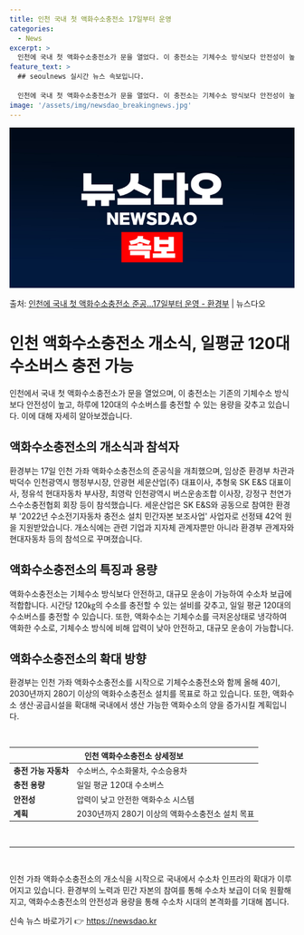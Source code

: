 ```yaml
---
title: 인천 국내 첫 액화수소충전소 17일부터 운영
categories:
  - News
excerpt: >
  인천에 국내 첫 액화수소충전소가 문을 열었다. 이 충전소는 기체수소 방식보다 안전성이 높고 하루 평균 120…
feature_text: >
  ## seoulnews 실시간 뉴스 속보입니다.

  인천에 국내 첫 액화수소충전소가 문을 열었다. 이 충전소는 기체수소 방식보다 안전성이 높고 하루 평균 120…
image: '/assets/img/newsdao_breakingnews.jpg'
---
```


![뉴스다오 속보](/assets/img/newsdao_breakingnews.jpg)

<p>출처: <a href="https://newsdao.kr/3608" rel="dofollow">인천에 국내 첫 액화수소충전소 준공…17일부터 운영 - 환경부</a> | 뉴스다오</p>

<h1 data-ke-size="size26"><b>인천 액화수소충전소 개소식, 일평균 120대 수소버스 충전 가능</b></h1>
<p data-ke-size="size16">인천에서 국내 첫 액화수소충전소가 문을 열었으며, 이 충전소는 기존의 기체수소 방식보다 안전성이 높고, 하루에 120대의 수소버스를 충전할 수 있는 용량을 갖추고 있습니다. 이에 대해 자세히 알아보겠습니다.</p>

<h2 data-ke-size="size22">액화수소충전소의 개소식과 참석자</h2>
<p data-ke-size="size16">환경부는 17일 인천 가좌 액화수소충전소의 준공식을 개최했으며, 임상준 환경부 차관과 박덕수 인천광역시 행정부시장, 안광현 세운산업(주) 대표이사, 추형욱 SK E&S 대표이사, 정유석 현대자동차 부사장, 최영락 인천광역시 버스운송조합 이사장, 강정구 천연가스수소충전협회 회장 등이 참석했습니다. 세운산업은 SK E&S와 공동으로 참여한 환경부 '2022년 수소전기자동차 충전소 설치 민간자본 보조사업' 사업자로 선정돼 42억 원을 지원받았습니다. 개소식에는 관련 기업과 지자체 관계자뿐만 아니라 환경부 관계자와 현대자동차 등의 참석으로 꾸며졌습니다.</p>

<h2 data-ke-size="size22">액화수소충전소의 특징과 용량</h2>
<p data-ke-size="size16">액화수소충전소는 기체수소 방식보다 안전하고, 대규모 운송이 가능하여 수소차 보급에 적합합니다. 시간당 120㎏의 수소를 충전할 수 있는 설비를 갖추고, 일일 평균 120대의 수소버스를 충전할 수 있습니다. 또한, 액화수소는 기체수소를 극저온상태로 냉각하여 액화한 수소로, 기체수소 방식에 비해 압력이 낮아 안전하고, 대규모 운송이 가능합니다.</p>

<h2 data-ke-size="size22">액화수소충전소의 확대 방향</h2>
<p data-ke-size="size16">환경부는 인천 가좌 액화수소충전소를 시작으로 기체수소충전소와 함께 올해 40기, 2030년까지 280기 이상의 액화수소충전소 설치를 목표로 하고 있습니다. 또한, 액화수소 생산·공급시설을 확대해 국내에서 생산 가능한 액화수소의 양을 증가시킬 계획입니다.</p>

<p data-ke-size="size16">&nbsp;</p>
<table>
	<thead>
		<tr>
			<th colspan="2" style="text-align: center; height: 17px;"><b>인천 액화수소충전소 상세정보</b></th>
		</tr>
	</thead>
	<tbody>
		<tr>
			<td style="text-align: left; height: 17px;"><b>충전 가능 자동차</b></td>
			<td style="text-align: left; height: 17px;">수소버스, 수소화물차, 수소승용차</td>
		</tr>
		<tr>
			<td style="text-align: left; height: 17px;"><b>충전 용량</b></td>
			<td style="text-align: left; height: 17px;">일일 평균 120대 수소버스</td>
		</tr>
		<tr>
			<td style="text-align: left; height: 17px;"><b>안전성</b></td>
			<td style="text-align: left; height: 17px;">압력이 낮고 안전한 액화수소 시스템</td>
		</tr>
		<tr>
			<td style="text-align: left; height: 17px;"><b>계획</b></td>
			<td style="text-align: left; height: 17px;">2030년까지 280기 이상의 액화수소충전소 설치 목표</td>
		</tr>
	</tbody>
</table>
<p data-ke-size="size16">&nbsp;</p>
<hr>
<p data-ke-size="size16">&nbsp;</p>

<p data-ke-size="size16">인천 가좌 액화수소충전소의 개소식을 시작으로 국내에서 수소차 인프라의 확대가 이루어지고 있습니다. 환경부의 노력과 민간 자본의 참여를 통해 수소차 보급이 더욱 원활해지고, 액화수소충전소의 안전성과 용량을 통해 수소차 시대의 본격화를 기대해 봅니다.</p> 

신속 뉴스 바로가기 👉 <a href="https://newsdao.kr" rel="dofollow">https://newsdao.kr</a>


